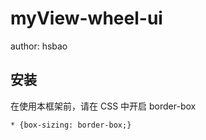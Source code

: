 # myView-wheel-ui

author: hsbao

## 安装

在使用本框架前，请在 CSS 中开启 border-box

```
* {box-sizing: border-box;}
```
